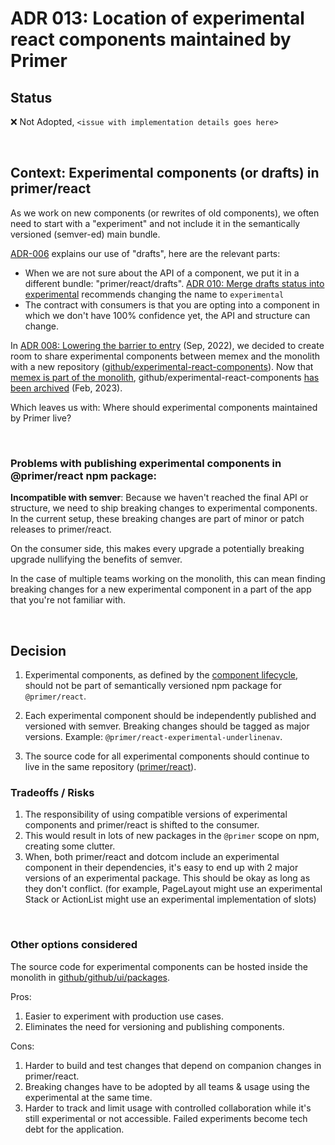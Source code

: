 # ADR 013: Location of experimental react components maintained by Primer

## Status

❌ Not Adopted, `<issue with implementation details goes here>`

&nbsp;

## Context: Experimental components (or drafts) in primer/react

As we work on new components (or rewrites of old components), we often need to start with a "experiment" and not include it in the semantically versioned (semver-ed) main bundle.

[ADR-006](./adr-006-drafts.md) explains our use of "drafts", here are the relevant parts:

- When we are not sure about the API of a component, we put it in a different bundle: "primer/react/drafts". [ADR 010: Merge drafts status into experimental](./adr-010-drafts-are-experimental) recommends changing the name to `experimental`
- The contract with consumers is that you are opting into a component in which we don't have 100% confidence yet, the API and structure can change.

In [ADR 008: Lowering the barrier to entry](./adr-008-experimental-components) (Sep, 2022), we decided to create room to share experimental components between memex and the monolith with a new repository ([github/experimental-react-components](https://github.com/github/experimental-react-components)). Now that [memex is part of the monolith](https://github.com/github/planning-tracking/issues/1755), github/experimental-react-components [has been archived](https://github.com/github/platform-ux/issues/1248) (Feb, 2023).

Which leaves us with: Where should experimental components maintained by Primer live?

&nbsp;

### Problems with publishing experimental components in @primer/react npm package:

**Incompatible with semver**: Because we haven't reached the final API or structure, we need to ship breaking changes to experimental components. In the current setup, these breaking changes are part of minor or patch releases to primer/react.

On the consumer side, this makes every upgrade a potentially breaking upgrade nullifying the benefits of semver.

In the case of multiple teams working on the monolith, this can mean finding breaking changes for a new experimental component in a part of the app that you're not familiar with.

&nbsp;

## Decision

1. Experimental components, as defined by the [component lifecycle](https://primer.style/contribute/component-lifecycle#experimental), should not be part of semantically versioned npm package for `@primer/react`.

2. Each experimental component should be independently published and versioned with semver. Breaking changes should be tagged as major versions. Example: `@primer/react-experimental-underlinenav`.

3. The source code for all experimental components should continue to live in the same repository ([primer/react](https://github.com/primer/react)).

### Tradeoffs / Risks

1. The responsibility of using compatible versions of experimental components and primer/react is shifted to the consumer.
2. This would result in lots of new packages in the `@primer` scope on npm, creating some clutter.
3. When, both primer/react and dotcom include an experimental component in their dependencies, it's easy to end up with 2 major versions of an experimental package. This should be okay as long as they don't conflict. (for example, PageLayout might use an experimental Stack or ActionList might use an experimental implementation of slots)

&nbsp;

### Other options considered

The source code for experimental components can be hosted inside the monolith in [github/github/ui/packages](https://github.com/github/github/tree/master/ui/packages).

Pros:

1. Easier to experiment with production use cases.
2. Eliminates the need for versioning and publishing components.

Cons:

1. Harder to build and test changes that depend on companion changes in primer/react.
2. Breaking changes have to be adopted by all teams & usage using the experimental at the same time.
3. Harder to track and limit usage with controlled collaboration while it's still experimental or not accessible. Failed experiments become tech debt for the application.
